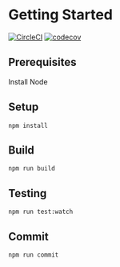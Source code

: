 # Getting Started

[![CircleCI](https://circleci.com/gh/hypertrace/hyperdash.svg?style=shield)](https://circleci.com/gh/hypertrace/hyperdash)
[![codecov](https://codecov.io/gh/hypertrace/hyperdash/branch/master/graph/badge.svg)](https://codecov.io/gh/hypertrace/hyperdash)

## Prerequisites

Install Node

## Setup

`npm install`

## Build

`npm run build`

## Testing

`npm run test:watch`

## Commit

`npm run commit`
